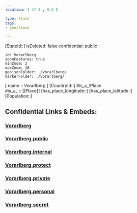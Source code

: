 ```yaml
---
location: [ 47.2 , 9.9 ] 

type: State
tags:
- geo/State

---
```

[StateId::] 
isDeleted: false
confidential: public
```leaflet
id: Vorarlberg
zoomFeatures: true 
minZoom: 2 
maxZoom: 18
geojsonFolder: ./Vorarlberg/
markerFolder: ./Vorarlberg/
```

[ name :: Vorarlberg ] 
[CountryId::] 
#is_a_/Place  
#is_a_ :: [[Place]] 
[has_place_longitude::] 
[has_place_latitude::] 
[Population::] 


## Confidential Links & Embeds: 

### [Vorarlberg](/_Standards/Earth/Continent/Europe/Europe~Central/Austria/Austrias_States/Vorarlberg.md) 

### [Vorarlberg.public](/_public/Earth/Continent/Europe/Europe~Central/Austria/Austrias_States/Vorarlberg.public.md) 

### [Vorarlberg.internal](/_internal/Earth/Continent/Europe/Europe~Central/Austria/Austrias_States/Vorarlberg.internal.md) 

### [Vorarlberg.protect](/_protect/Earth/Continent/Europe/Europe~Central/Austria/Austrias_States/Vorarlberg.protect.md) 

### [Vorarlberg.private](/_private/Earth/Continent/Europe/Europe~Central/Austria/Austrias_States/Vorarlberg.private.md) 

### [Vorarlberg.personal](/_personal/Earth/Continent/Europe/Europe~Central/Austria/Austrias_States/Vorarlberg.personal.md) 

### [Vorarlberg.secret](/_secret/Earth/Continent/Europe/Europe~Central/Austria/Austrias_States/Vorarlberg.secret.md)

